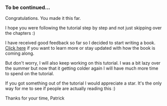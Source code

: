 ### To be continued...

Congratulations. You made it this far.

I hope you were following the tutorial step by step and not just skipping over the chapters :)

I have received good feedback so far so I decided to start writing a book. [Click here](http://artofphp.com/) if you want to learn more or stay updated with how the book is coming along.

But don't worry, I will also keep working on this tutorial. I was a bit lazy over the summer but now that it getting colder again I will have much more time to spend on the tutorial.

If you got something out of the tutorial I would appreciate a star. It's the only way for me to see if people are actually reading this :)

Thanks for your time,
Patrick